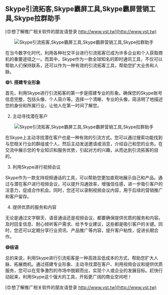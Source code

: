 ## **Skype引流拓客,Skype霸屏工具,Skype霸屏营销工具,Skype拉群助手**

[😍想了解推广相关软件的朋友请登录 http://www.vst.tw](http://www.vst.tw)

 <center><img src="https://vst.tw/MP4/tuiguang/png/7.png" alt="Skype引流拓客,Skype霸屏工具,Skype霸屏营销工具,Skype拉群助手"></center>

在当今数字化时代，利用各种社交平台进行引流拓客已成为许多企业和个人获取商机的重要途径之一。而其中，Skype作为一款全球知名的即时通讯工具，不仅可以帮助人们保持联系，还可以作为一种有效的引流拓客工具，帮助您扩大业务和人脉。

**😄1. 搭建专业形象**

首先，利用Skype进行引流拓客的第一步是搭建专业的形象。确保您的Skype账号信息完整，包括头像、个人简介等。选择一个清晰、专业的头像，简洁明了地描述您的身份和所属行业，让他人在第一时间了解您。

2. 主动寻找潜在客户

 <center><img src="https://vst.tw/MP4/tuiguang/png/7.png" alt="Skype引流拓客,Skype霸屏工具,Skype霸屏营销工具,Skype拉群助手"></center>

在Skype上主动寻找潜在客户也是一种有效的引流方式。您可以通过搜索功能找到与您相关行业的群组或个人，然后主动发送邀请或消息，介绍自己和您的业务。在交流中展示您的专业知识和服务优势，引起对方的兴趣，从而达到引流拓客的目的。

3. 利用Skype进行视频会议

Skype作为一款支持视频通话的工具，可以帮助您更加直观地展示自己和产品。通过与潜在客户进行视频会议，可以提升沟通效率，增强信任感，进一步吸引客户的注意力，促成合作机会。同时，您还可以录制视频会议内容，用于后续的营销推广和客户留存。

4. 提供优质的服务和内容

无论是通过文字聊天、语音通话还是视频会议，都要确保提供优质的服务和内容。及时回复信息、耐心倾听客户需求、给予专业建议，这些都是吸引客户的关键。同时，您还可以定期分享行业资讯、产品推广等内容，提升客户粘性，促进长期合作。

**😄结语**

总的来说，利用Skype进行引流拓客是一种高效且低成本的方式，帮助您扩大人脉、拓展商机。通过搭建专业形象、主动寻找潜在客户、利用视频会议和提供优质服务，您可以在竞争激烈的市场中脱颖而出，实现个人或企业的发展目标。赶快行动起来，利用Skype这个强大的工具，开拓更广阔的商业空间吧！

[😍想了解推广相关软件的朋友请登录 http://www.vst.tw](http://www.vst.tw)



